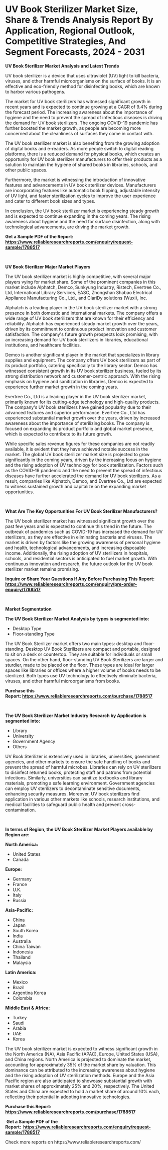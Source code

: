 <p><h1>UV Book Sterilizer Market Size, Share & Trends Analysis Report By Application, Regional Outlook, Competitive Strategies, And Segment Forecasts, 2024 - 2031</h1></p><p><strong>UV Book Sterilizer Market Analysis and Latest Trends</strong></p>
<p><p>UV book sterilizer is a device that uses ultraviolet (UV) light to kill bacteria, viruses, and other harmful microorganisms on the surface of books. It is an effective and eco-friendly method for disinfecting books, which are known to harbor various pathogens.</p><p>The market for UV book sterilizers has witnessed significant growth in recent years and is expected to continue growing at a CAGR of 9.4% during the forecast period. The increasing awareness about the importance of hygiene and the need to prevent the spread of infectious diseases is driving the demand for UV book sterilizers. The ongoing COVID-19 pandemic has further boosted the market growth, as people are becoming more concerned about the cleanliness of surfaces they come in contact with.</p><p>The UV book sterilizer market is also benefiting from the growing adoption of digital books and e-readers. As more people switch to digital reading platforms, there is a reduced demand for physical books, which creates an opportunity for UV book sterilizer manufacturers to offer their products as a solution to maintain the hygiene of shared books in libraries, schools, and other public spaces.</p><p>Furthermore, the market is witnessing the introduction of innovative features and advancements in UV book sterilizer devices. Manufacturers are incorporating features like automatic book flipping, adjustable intensity of UV light, and faster sterilization cycles to improve the user experience and cater to different book sizes and types.</p><p>In conclusion, the UV book sterilizer market is experiencing steady growth and is expected to continue expanding in the coming years. The rising awareness about hygiene and the need for surface disinfection, along with technological advancements, are driving the market growth.</p></p>
<p><strong>Get a Sample PDF of the Report:&nbsp; <a href="https://www.reliableresearchreports.com/enquiry/request-sample/1788517">https://www.reliableresearchreports.com/enquiry/request-sample/1788517</a></strong></p>
<p>&nbsp;</p>
<p><strong>UV Book Sterilizer Major Market Players</strong></p>
<p><p>The UV book sterilizer market is highly competitive, with several major players vying for market share. Some of the prominent companies in this market include Alphatch, Demco, Sunkyung Industry, Ristech, Evertree Co., Ltd, International Library Services, EASC, Zhongshan Shabao Electrical Appliance Manufacturing Co., Ltd., and ClariDy solutions (Wuxi), lnc. </p><p>Alphatch is a leading player in the UV book sterilizer market with a strong presence in both domestic and international markets. The company offers a wide range of UV book sterilizers that are known for their efficiency and reliability. Alphatch has experienced steady market growth over the years, driven by its commitment to continuous product innovation and customer satisfaction. The company's future growth prospects look promising, with an increasing demand for UV book sterilizers in libraries, educational institutions, and healthcare facilities.</p><p>Demco is another significant player in the market that specializes in library supplies and equipment. The company offers UV book sterilizers as part of its product portfolio, catering specifically to the library sector. Demco has witnessed consistent growth in its UV book sterilizer business, fueled by its strong distribution network and customer-centric approach. With the rising emphasis on hygiene and sanitization in libraries, Demco is expected to experience further market growth in the coming years.</p><p>Evertree Co., Ltd is a leading player in the UV book sterilizer market, primarily known for its cutting-edge technology and high-quality products. The company's UV book sterilizers have gained popularity due to their advanced features and superior performance. Evertree Co., Ltd has experienced substantial market growth over the years, driven by increased awareness about the importance of sterilizing books. The company is focused on expanding its product portfolio and global market presence, which is expected to contribute to its future growth.</p><p>While specific sales revenue figures for these companies are not readily available, it is evident that they have achieved notable success in the market. The global UV book sterilizer market size is projected to grow significantly in the coming years, driven by the increasing focus on hygiene and the rising adoption of UV technology for book sterilization. Factors such as the COVID-19 pandemic and the need to prevent the spread of infectious diseases have further accelerated the demand for UV book sterilizers. As a result, companies like Alphatch, Demco, and Evertree Co., Ltd are expected to witness sustained growth and capitalize on the expanding market opportunities.</p></p>
<p>&nbsp;</p>
<p><strong>What Are The Key Opportunities For UV Book Sterilizer Manufacturers?</strong></p>
<p><p>The UV book sterilizer market has witnessed significant growth over the past few years and is expected to continue this trend in the future. The outbreak of pandemics such as COVID-19 has increased the demand for UV sterilizers, as they are effective in eliminating bacteria and viruses. The market is driven by factors like the growing awareness of personal hygiene and health, technological advancements, and increasing disposable income. Additionally, the rising adoption of UV sterilizers in hospitals, schools, and residential sectors is anticipated to fuel market growth. With continuous innovation and research, the future outlook for the UV book sterilizer market remains promising.</p></p>
<p><strong>Inquire or Share Your Questions If Any Before Purchasing This Report: <a href="https://www.reliableresearchreports.com/enquiry/pre-order-enquiry/1788517">https://www.reliableresearchreports.com/enquiry/pre-order-enquiry/1788517</a></strong></p>
<p>&nbsp;</p>
<p><strong>Market Segmentation</strong></p>
<p><strong>The UV Book Sterilizer Market Analysis by types is segmented into:</strong></p>
<p><ul><li>Desktop Type</li><li>Floor-standing Type</li></ul></p>
<p><p>The UV Book Sterilizer market offers two main types: desktop and floor-standing. Desktop UV Book Sterilizers are compact and portable, designed to sit on a desk or countertop. They are suitable for individuals or small spaces. On the other hand, floor-standing UV Book Sterilizers are larger and sturdier, made to be placed on the floor. These types are ideal for larger spaces like libraries or offices where a higher volume of books needs to be sterilized. Both types use UV technology to effectively eliminate bacteria, viruses, and other harmful microorganisms from books.</p></p>
<p><strong>Purchase this Report:&nbsp;<a href="https://www.reliableresearchreports.com/purchase/1788517">https://www.reliableresearchreports.com/purchase/1788517</a></strong></p>
<p>&nbsp;</p>
<p><strong>The UV Book Sterilizer Market Industry Research by Application is segmented into:</strong></p>
<p><ul><li>Library</li><li>University</li><li>Government Agency</li><li>Others</li></ul></p>
<p><p>UV Book Sterilizer is extensively used in libraries, universities, government agencies, and other markets to ensure the safe handling of books and prevent the spread of harmful microbes. Libraries can rely on UV sterilizers to disinfect returned books, protecting staff and patrons from potential infections. Similarly, universities can sanitize textbooks and library materials, promoting a safe learning environment. Government agencies can employ UV sterilizers to decontaminate sensitive documents, enhancing security measures. Moreover, UV book sterilizers find application in various other markets like schools, research institutions, and medical facilities to safeguard public health and prevent cross-contamination.</p></p>
<p>&nbsp;</p>
<p><strong>In terms of Region, the UV Book Sterilizer Market Players available by Region are:</strong></p>
<p>
    <p> <strong> North America: </strong>
        <ul>
            <li>United States</li>
            <li>Canada</li>
        </ul>
        </p> 
    <p> <strong> Europe: </strong>
        <ul>
            <li>Germany</li>
            <li>France</li>
            <li>U.K.</li>
            <li>Italy</li>
            <li>Russia</li>
        </ul>
        </p> 
    <p> <strong> Asia-Pacific: </strong>
        <ul>
            <li>China</li>
            <li>Japan</li>
            <li>South Korea</li>
            <li>India</li>
            <li>Australia</li>
            <li>China Taiwan</li>
            <li>Indonesia</li>
            <li>Thailand</li>
            <li>Malaysia</li>
        </ul>
        </p> 
    <p> <strong> Latin America: </strong>
        <ul>
            <li>Mexico</li>
            <li>Brazil</li>
            <li>Argentina Korea</li>
            <li>Colombia</li>
        </ul>
        </p> 
    <p> <strong> Middle East & Africa: </strong>
        <ul>
            <li>Turkey</li>
            <li>Saudi</li>
            <li>Arabia</li>
            <li>UAE</li>
            <li>Korea</li>
        </ul>
    </p>
    </p>
<p><p>The UV book sterilizer market is expected to witness significant growth in the North America (NA), Asia Pacific (APAC), Europe, United States (USA), and China regions. North America is projected to dominate the market, accounting for approximately 35% of the market share by valuation. This dominance can be attributed to the increasing awareness about hygiene and the rising adoption of UV sterilization methods. Europe and the Asia Pacific region are also anticipated to showcase substantial growth with market shares of approximately 25% and 20%, respectively. The United States and China are expected to hold a market share of around 10% each, reflecting their potential in adopting innovative technologies.</p></p>
<p><strong>Purchase this Report: <a href="https://www.reliableresearchreports.com/purchase/1788517">https://www.reliableresearchreports.com/purchase/1788517</a></strong></p>
<p>&nbsp;<strong>Get a Sample PDF of the Report:&nbsp;&nbsp;<a href="https://www.reliableresearchreports.com/enquiry/request-sample/1788517">https://www.reliableresearchreports.com/enquiry/request-sample/1788517</a></strong></p>
<p><strong></strong></p>
<p>Check more reports on https://www.reliableresearchreports.com/</p>